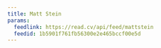 ```yaml
---
title: Matt Stein
params:
  feedlink: https://read.cv/api/feed/mattstein
  feedid: 1b5901f761fb56300e2e465bccf00e5d
---
```

